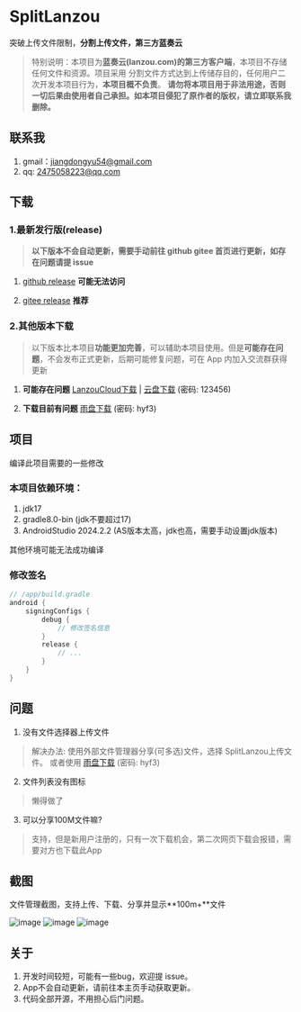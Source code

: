 # SplitLanzou

突破上传文件限制，**分割上传文件，第三方蓝奏云**

> 特别说明：本项目为**蓝奏云(lanzou.com)的第三方客户端**，本项目不存储任何文件和资源。项目采用
> 分割文件方式达到上传储存目的，任何用户二次开发本项目行为，**本项目概不负责**。
**请勿将本项目用于非法用途，否则一切后果由使用者自己承担。如本项目侵犯了原作者的版权，请立即联系我删除。**

## 联系我

1. gmail：jiangdongyu54@gmail.com
2. qq: 2475058223@qq.com

## 下载

### 1.最新发行版(release)

> **以下版本不会自动更新，需要手动前往 github gitee 首页进行更新，如存在问题请提 issue**

1. [github release](https://github.com/Yu2002s/SplitLanzou/releases) **可能无法访问**

2. [gitee release](https://gitee.com/jdy2002/SplitLanzou/releases) **推荐**

### 2.其他版本下载

> 以下版本比本项目**功能更加完善**，可以辅助本项目使用。但是**可能存在问题**，不会发布正式更新，后期可能修复问题，可在
> App 内加入交流群获得更新

1. **可能存在问题** [LanzouCloud下载](https://github.com/Yu2002s/LanzouCloud)
   |
[云盘下载](https://jdy2002.lanzoue.com/b041496oj) (密码: 123456)

2. **下载目前有问题** [雨盘下载](https://jdy2002.lanzoue.com/b040cdb5g) (密码: hyf3)

## 项目

编译此项目需要的一些修改

### 本项目依赖环境：

1. jdk17
2. gradle8.0-bin (jdk不要超过17)
3. AndroidStudio 2024.2.2 (AS版本太高，jdk也高，需要手动设置jdk版本)

其他环境可能无法成功编译

### 修改签名

```gradle
// /app/build.gradle
android {
    signingConfigs {
        debug {
            // 修改签名信息
        }
        release {
            // ...
        }
    }   
}
```

## 问题

1. 没有文件选择器上传文件

> 解决办法: 使用外部文件管理器分享(可多选)文件，选择 SplitLanzou上传文件。
> 或者使用 [雨盘下载](https://jdy2002.lanzoue.com/b040cdb5g) (密码: hyf3)

2. 文件列表没有图标

> 懒得做了

3. 可以分享100M文件嘛?

> 支持，但是新用户注册的，只有一次下载机会，第二次网页下载会报错，需要对方也下载此App

## 截图

文件管理截图，支持上传、下载、分享并显示**100m+**文件

![image](https://s1.ax1x.com/2023/08/03/pPFeucj.png)
![image](https://s1.ax1x.com/2023/08/03/pPFen3Q.png)
![image](https://s1.ax1x.com/2023/08/03/pPFem9g.png)

## 关于

1. 开发时间较短，可能有一些bug，欢迎提 issue。
2. App不会自动更新，请前往本主页手动获取更新。
3. 代码全部开源，不用担心后门问题。